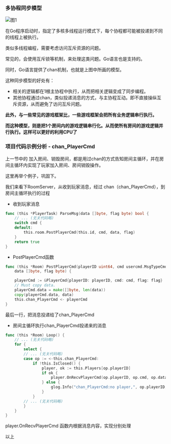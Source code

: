 ### 多协程同步模型

![图1](https://gitee.com/GaDevGo/mope/raw/master/server/doc/3.%E6%88%BF%E9%97%B4%E7%AE%A1%E7%90%86/assert/a.jpg)

在Go程序启动时，指定了多核多线程运行模式下，每个协程都可能被投递到不同的线程上被执行。

类似多线程编程，需要考虑访问互斥资源的问题。

常见的，会使用互斥锁等机制，来处理这类问题。Go语言也是支持的。

同时，Go语言提供了chan机制，也就是上图中所画的模型。

这种同步模型的好处有：

  - 相关的逻辑都在1根主协程中执行，从而把相关逻辑变成了同步编程。
  - 其他协程通过chan，类似投递消息的方式，与主协程互动。即不直接操纵互斥资源，从而避免了访问互斥问题。

**此外，与一些常见的游戏框架比，一些游戏框架会把所有业务逻辑串行执行。**

**而这种模型，则是把1个房间内的游戏逻辑串行化。从而使所有房间的游戏逻辑并行执行。这样可以更好的利用CPU了**

### 项目代码示例分析 - chan_PlayerCmd

上一节中的 加入房间、销毁房间，都是用过chan的方式告知房间主循环，并在房间主循环内实现了玩家加入房间、房间销毁操作。

这里再举个例子，巩固下。

我们来看下RoomServer，从收到玩家消息，经过 chan（chan_PlayerCmd），到房间主循环执行的过程

  - 收到玩家消息
```go
func (this *PlayerTask) ParseMsg(data []byte, flag byte) bool {
	// ... (无关代码略)
	switch cmd {
	default:
		this.room.PostPlayerCmd(this.id, cmd, data, flag)
	}
	return true
}
```

  - PostPlayerCmd函数
```go
func (this *Room) PostPlayerCmd(playerID uint64, cmd usercmd.MsgTypeCmd,
	data []byte, flag byte) {

	playerCmd := &PlayerCmd{playerID: playerID, cmd: cmd, flag: flag}
	// Must copy data.
	playerCmd.data = make([]byte, len(data))
	copy(playerCmd.data, data)
	this.chan_PlayerCmd <- playerCmd
}
```
  最后一行，把消息投递给了chan_PlayerCmd

  - 房间主循环执行chan_PlayerCmd投递来的消息
```go
func (this *Room) Loop() {
    // ... (无关代码略)
  	for {
  		select {
  		// ... (无关代码略)
  		case op := <-this.chan_PlayerCmd:
  			if !this.IsClosed() {
  				player, ok := this.Players[op.playerID]
  				if ok {
  					player.OnRecvPlayerCmd(op.playerID, op.cmd, op.data, op.flag)
  				} else {
  					glog.Info("chan_PlayerCmd:no player,", op.playerID, " cmd:", op.cmd)
  				}
  			}
  		// ... (无关代码略)
  		}
  	}
}
```
  player.OnRecvPlayerCmd 函数内根据消息内容，实现分别处理

以上
